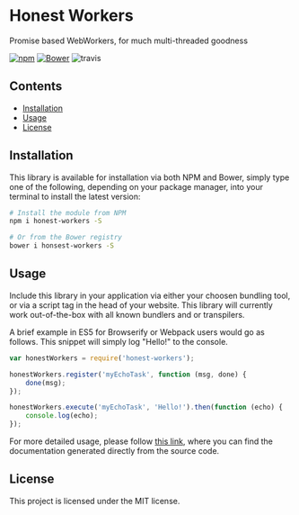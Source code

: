 # Honest Workers
Promise based WebWorkers, for much multi-threaded goodness

[![npm](https://img.shields.io/npm/v/honest-workers.svg?style=flat-square)](https://www.npmjs.com/package/honest-workers) [![Bower](https://img.shields.io/bower/v/honest-workers.svg?style=flat-square)](https://github.com/iainreid820/honest-workers)
![travis](https://img.shields.io/travis/iainreid820/honest-workers/master.svg?style=flat-square)

## Contents
- [Installation](#installation)
- [Usage](#usage)
- [License](#license)

## Installation
This library is available for installation via both NPM and Bower, simply type one of the following, depending on your package manager, into your terminal to install the latest version:

```bash
# Install the module from NPM
npm i honest-workers -S

# Or from the Bower registry
bower i honsest-workers -S
```

## Usage
Include this library in your application via either your choosen bundling tool, or via a script tag in the head of your website. This library will currently work out-of-the-box with all known bundlers and or transpilers.

A brief example in ES5 for Browserify or Webpack users would go as follows. This snippet will simply log "Hello!" to the console.

```javascript
var honestWorkers = require('honest-workers');

honestWorkers.register('myEchoTask', function (msg, done) {
    done(msg);
});

honestWorkers.execute('myEchoTask', 'Hello!').then(function (echo) {
    console.log(echo);
});
```

For more detailed usage, please follow [this link](https://iainreid820.github.io/honest-workers/), where you can find the documentation generated directly from the source code.

## License
This project is licensed under the MIT license.

